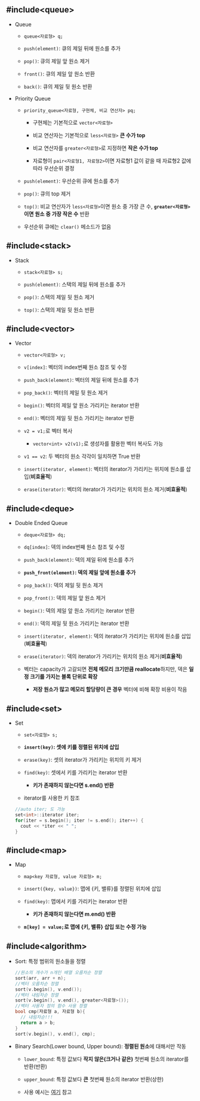 ## #include\<queue\>

- Queue

  - ```queue<자료형> q;```

  - ```push(element)```: 큐의 제일 뒤에 원소를 추가

  - ```pop()```:  큐의 제일 앞 원소 제거

  - ```front()```: 큐의 제일 앞 원소 반환

  - ```back()```: 큐의 제일 뒷 원소 반환
  
- Priority Queue

  - ```priority_queue<자료형, 구현체, 비교 연산자> pq;```
  
    - 구현체는 기본적으로 ```vector<자료형>```
    
    - 비교 연산자는 기본적으로 ```less<자료형>``` **큰 수가 top**
    
    - 비교 연산자를 ```greater<자료형>```로 지정하면 **작은 수가 top**
    
    - 자료형이 ```pair<자료형1, 자료형2>```이면 자료형1 값이 같을 때 자료형2 값에따라 우선순위 결정
    
  - ```push(element)```: 우선순위 큐에 원소를 추가
  
  - ```pop()```: 큐의 top 제거
  
  - ```top()```: 비교 연산자가 ```less<자료형>```이면 원소 중 가장 큰 수, **```greater<자료형>```이면 원소 중 가장 작은 수** 반환
  
  - 우선순위 큐에는 ```clear()``` 메소드가 없음
  
## #include\<stack\>

- Stack

  - ```stack<자료형> s;```

  - ```push(element)```: 스택의 제일 뒤에 원소를 추가

  - ```pop()```:  스택의 제일 뒷 원소 제거

  - ```top()```: 스택의 제일 뒷 원소 반환
  
## #include\<vector\>

- Vector

  - ```vector<자료형> v;```
  
  - ```v[index]```: 벡터의 index번째 원소 참조 및 수정
  
  - ```push_back(element)```: 벡터의 제일 뒤에 원소를 추가

  - ```pop_back()```:  벡터의 제일 뒷 원소 제거

  - ```begin()```: 벡터의 제일 앞 원소 가리키는 iterator 반환

  - ```end()```: 벡터의 제일 뒷 원소 가리키는 iterator 반환

  - ```v2 = v1;```로 벡터 복사
  
    - ```vector<int> v2(v1);```로 생성자를 활용한 벡터 복사도 가능
    
  - ```v1 == v2```: 두 벡터의 원소 각각이 일치하면 True 반환
  
  - ```insert(iterator, element)```: 벡터의 iterator가 가리키는 위치에 원소를 삽입(**비효율적**)
  
  - ```erase(iterator)```: 벡터의 iterator가 가리키는 위치의 원소 제거(**비효율적**)
  
## #include\<deque\>

- Double Ended Queue

  - ```deque<자료형> dq;```
  
  - ```dq[index]```: 덱의 index번째 원소 참조 및 수정
  
  - ```push_back(element)```: 덱의 제일 뒤에 원소를 추가
  
  - **```push_front(element)```: 덱의 제일 앞에 원소를 추가**

  - ```pop_back()```:  덱의 제일 뒷 원소 제거
  
  - ```pop_front()```: 덱의 제일 앞 원소 제거

  - ```begin()```: 덱의 제일 앞 원소 가리키는 iterator 반환

  - ```end()```: 덱의 제일 뒷 원소 가리키는 iterator 반환
  
  - ```insert(iterator, element)```: 덱의 iterator가 가리키는 위치에 원소를 삽입(**비효율적**)
  
  - ```erase(iterator)```: 덱의 iterator가 가리키는 위치의 원소 제거(**비효율적**)
  
  - 벡터는 capacity가 고갈되면 **전체 메모리 크기만큼 reallocate**하지만, 덱은 **일정 크기를 가지는 블록 단위로 확장**

    - **저장 원소가 많고 메모리 할당량이 큰 경우** 벡터에 비해 확장 비용이 작음
    
## #include\<set\>

  - Set
  
    - ```set<자료형> s;```

    - **```insert(key)```: 셋에 키를 정렬된 위치에 삽입**

    - ```erase(key)```: 셋의 iterator가 가리키는 위치의 키 제거

    - ```find(key)```: 셋에서 키를 가리키는 iterator 반환

      - **키가 존재하지 않는다면 s.end() 반환**

    - iterator를 사용한 키 참조

    ```cpp
    //auto iter; 도 가능
    set<int>::iterator iter;
    for(iter = s.begin(); iter != s.end(); iter++) {
      cout << *iter << " ";
    }
    ```
  
## #include\<map\>

  - Map
  
    - ```map<key 자료형, value 자료형> m;```

    - ```insert({key, value})```: 맵에 {키, 밸류}를 정렬된 위치에 삽입

    - ```find(key)```: 맵에서 키를 가리키는 iterator 반환

      - **키가 존재하지 않는다면 m.end() 반환**

    - **```m[key] = value;```로 맵에 {키, 밸류} 삽입 또는 수정 가능**
  
## #include\<algorithm\>

  - Sort: 특정 범위의 원소들을 정렬
  
    ```cpp
    //원소의 개수가 n개인 배열 오름차순 정렬
    sort(arr, arr + n);
    //벡터 오름차순 정렬
    sort(v.begin(), v.end());
    //벡터 내림차순 정렬
    sort(v.begin(), v.end(), greater<자료형>());
    //벡터 사용자 정의 함수 사용 정렬
    bool cmp(자료형 a, 자료형 b){
      // 내림차순!!!
      return a > b;
    }
    sort(v.begin(), v.end(), cmp);
    ```
    
  - Binary Search(Lower bound, Upper bound): **정렬된 원소**에 대해서만 작동
  
    - ```lower_bound```: 특정 값보다 **작지 않은(크거나 같은)** 첫번째 원소의 iterator를 반환(반환)
    
    - ```upper_bound```: 특정 값보다 **큰** 첫번째 원소의 iterator 반환(상한)
    
    - 사용 예시는 [여기](https://github.com/SeongYunKim/TIL/blob/master/Algorithm/Lower%20bound%2C%20Upper%20bound.md "binary_search") 참고
